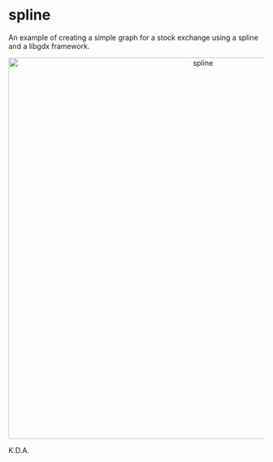 # spline
An example of creating a simple graph for a stock exchange using a spline and a libgdx framework. 

<p align="center">
  <img src="https://i.pinimg.com/originals/eb/a8/14/eba814f1ff6ffa4696f3527c2f21209a.png" width="750" title="spline">
</p>

K.D.A.
